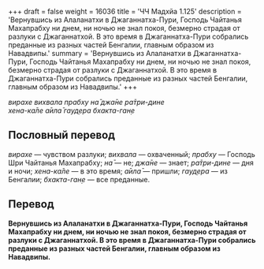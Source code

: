 +++
draft = false
weight = 16036
title = 'ЧЧ Мадхйа 1.125'
description = 'Вернувшись из Алаланатхи в Джаганнатха-Пури, Господь Чайтанья Махапрабху ни днем, ни ночью не знал покоя, безмерно страдая от разлуки с Джаганнатхой. В это время в Джаганнатха-Пури собрались преданные из разных частей Бенгалии, главным образом из Навадвипы.'
summary = 'Вернувшись из Алаланатхи в Джаганнатха-Пури, Господь Чайтанья Махапрабху ни днем, ни ночью не знал покоя, безмерно страдая от разлуки с Джаганнатхой. В это время в Джаганнатха-Пури собрались преданные из разных частей Бенгалии, главным образом из Навадвипы.'
+++

_вирахе вихвала прабху на̄ джа̄не ра̄три-дине  
хена-ка̄ле а̄ила̄ гауд̣ера бхакта-ган̣е_

## Пословный перевод

_вирахе_ — чувством разлуки; _вихвала_ — охваченный; _прабху_ — Господь Шри Чайтанья Махапрабху; _на̄_ — не; _джа̄не_ — знает; _ра̄три_\-_дине_ — дня и ночи; _хена_\-_ка̄ле_ — в это время; _а̄ила̄_ — пришли; _гауд̣ера_ — из Бенгалии; _бхакта_\-_ган̣е_ — все преданные.

## Перевод

**Вернувшись из Алаланатхи в Джаганнатха-Пури, Господь Чайтанья Махапрабху ни днем, ни ночью не знал покоя, безмерно страдая от разлуки с Джаганнатхой. В это время в Джаганнатха-Пури собрались преданные из разных частей Бенгалии, главным образом из Навадвипы.**
